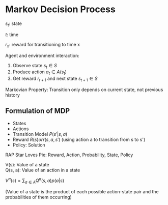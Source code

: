 # Markov Decision Process
$s_t$: state

$t$: time

$r_x$: reward for transitioning to time x

Agent and environment interaction:
1. Observe state $s_t\in S$
2. Produce action $a_t\in A(s_t)$
3. Get reward $r_{t+1}$ and next state $s_{t+1}\in S$

Markovian Property: Transition only depends on current state, not previous history

## Formulation of MDP
* States
* Actions
* Transition Model $P(s'|s,a)$
* Reward $R(s) or r(s, a, s')$ (using action a to transition from s to s')
* Policy: Solution

RAP Star Loves Pie: Reward, Action, Probability, State, Policy

V(s): Value of a state  
Q(s, a): Value of an action in a state

$V^\pi (s) = \sum_{a\in A}Q^\pi (s, a)p(a|s)$

(Value of a state is the product of each possible action-state pair and the probabilities of them occurring)

